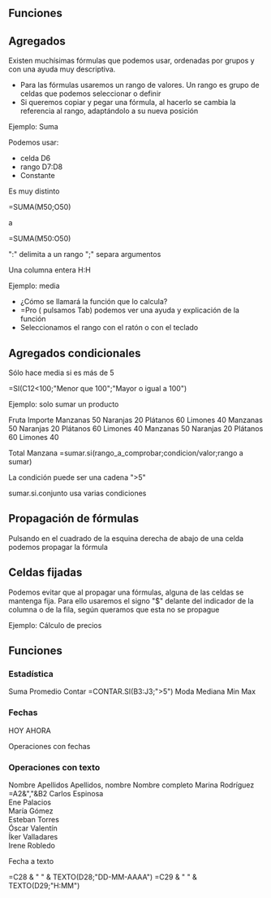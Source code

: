 ## Funciones

## Agregados

Existen muchísimas fórmulas que podemos usar, ordenadas por grupos y con una ayuda muy descriptiva. 
* Para las fórmulas usaremos un rango de valores. Un rango es grupo de celdas que podemos seleccionar o definir
* Si queremos copiar y pegar una fórmula, al hacerlo se cambia la referencia al rango, adaptándolo a su nueva posición

Ejemplo: Suma

Podemos usar:
* celda D6
* rango D7:D8
* Constante 

Es muy distinto 

=SUMA(M50;O50)

a

=SUMA(M50:O50)


":" delimita a un rango
";" separa argumentos

Una columna entera H:H

Ejemplo: media

* ¿Cómo se llamará la función que lo calcula?
* =Pro ( pulsamos Tab) podemos ver una ayuda y explicación de la función
* Seleccionamos el rango con el ratón o con el teclado

## Agregados condicionales

Sólo hace media si es más de 5

=SI(C12<100;"Menor que 100";"Mayor o igual a 100")

Ejemplo: solo sumar un producto

Fruta	Importe
Manzanas	50
Naranjas	20
Plátanos	60
Limones	40
Manzanas	50
Naranjas	20
Plátanos	60
Limones	40
Manzanas	50
Naranjas	20
Plátanos	60
Limones	40

Total Manzana =sumar.si(rango_a_comprobar;condicion/valor;rango a sumar)


La condición puede ser una cadena ">5"

sumar.si.conjunto usa varias condiciones


## Propagación de fórmulas

Pulsando en el cuadrado de la esquina derecha de abajo de una celda podemos propagar la fórmula

## Celdas fijadas

Podemos evitar que al propagar una fórmulas, alguna de las celdas se mantenga fija. Para ello usaremos el signo "$" delante del indicador de la columna o de la fila, según queramos que esta no se propague

Ejemplo: Cálculo de precios

## Funciones

### Estadística
Suma
Promedio
Contar =CONTAR.SI(B3:J3;">5")
Moda
Mediana
Min
Max


### Fechas

HOY
AHORA

Operaciones con fechas


### Operaciones con texto

Nombre	Apellidos	Apellidos, nombre	Nombre completo
Marina	Rodríguez	=A2&","&B2
Carlos	Espinosa		
Ene	Palacios		
María	Gómez		
Esteban	Torres		
Óscar	Valentín		
Íker	Valladares		
Irene	Robledo		

Fecha a texto

=C28 & " " & TEXTO(D28;"DD-MM-AAAA")
=C29 & " " & TEXTO(D29;"H:MM")

